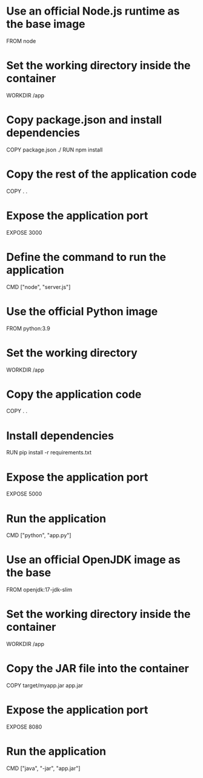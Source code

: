 # Use an official Node.js runtime as the base image
FROM node

# Set the working directory inside the container
WORKDIR /app

# Copy package.json and install dependencies
COPY package.json ./
RUN npm install

# Copy the rest of the application code
COPY . .

# Expose the application port
EXPOSE 3000

# Define the command to run the application
CMD ["node", "server.js"]



# Use the official Python image
FROM python:3.9

# Set the working directory
WORKDIR /app

# Copy the application code
COPY . .

# Install dependencies
RUN pip install -r requirements.txt

# Expose the application port
EXPOSE 5000

# Run the application
CMD ["python", "app.py"]




# Use an official OpenJDK image as the base
FROM openjdk:17-jdk-slim

# Set the working directory inside the container
WORKDIR /app

# Copy the JAR file into the container
COPY target/myapp.jar app.jar

# Expose the application port
EXPOSE 8080

# Run the application
CMD ["java", "-jar", "app.jar"]